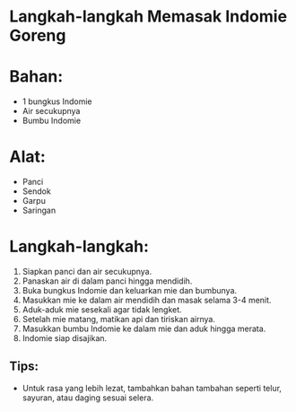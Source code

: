 # Langkah-langkah Memasak Indomie Goreng

# Bahan:
- 1 bungkus Indomie
- Air secukupnya
- Bumbu Indomie

# Alat:
- Panci
- Sendok
- Garpu
- Saringan

# Langkah-langkah:
1. Siapkan panci dan air secukupnya.
2. Panaskan air di dalam panci hingga mendidih.
3. Buka bungkus Indomie dan keluarkan mie dan bumbunya.
4. Masukkan mie ke dalam air mendidih dan masak selama 3-4 menit.
5. Aduk-aduk mie sesekali agar tidak lengket.
6. Setelah mie matang, matikan api dan tiriskan airnya.
7. Masukkan bumbu Indomie ke dalam mie dan aduk hingga merata.
8. Indomie siap disajikan.

## Tips:
- Untuk rasa yang lebih lezat, tambahkan bahan tambahan seperti telur, sayuran, atau daging sesuai selera.
